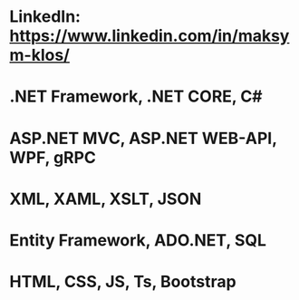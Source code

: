 # LinkedIn: https://www.linkedin.com/in/maksym-klos/
# .NET Framework, .NET CORE, C#
# ASP.NET MVC, ASP.NET WEB-API, WPF, gRPC
# XML, XAML, XSLT, JSON
# Entity Framework, ADO.NET, SQL
# HTML, CSS, JS, Ts, Bootstrap

<!---
Maxvel62/Maxvel62 is a ✨ special ✨ repository because its `README.md` (this file) appears on your GitHub profile.
You can click the Preview link to take a look at your changes.
--->
